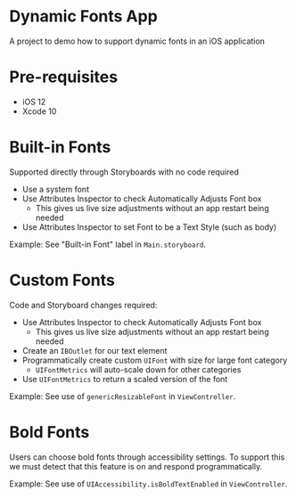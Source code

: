 # Dynamic Fonts App
A project to demo how to support dynamic fonts in an iOS application

# Pre-requisites
- iOS 12
- Xcode 10

# Built-in Fonts
Supported directly through Storyboards with no code required
- Use a system font
- Use Attributes Inspector to check Automatically Adjusts Font box
    - This gives us live size adjustments without an app restart being needed
- Use Attributes Inspector to set Font to be a Text Style (such as body)

Example: See "Built-in Font" label in `Main.storyboard`.

# Custom Fonts
Code and Storyboard changes required:
- Use Attributes Inspector to check Automatically Adjusts Font box
    - This gives us live size adjustments without an app restart being needed
- Create an `IBOutlet` for our text element
- Programmatically create custom `UIFont` with size for large font category
    - `UIFontMetrics` will auto-scale down for other categories
- Use `UIFontMetrics` to return a scaled version of the font

Example: See use of `genericResizableFont` in `ViewController`.

# Bold Fonts
Users can choose bold fonts through accessibility settings. To support this we must detect that this feature is on and respond programmatically. 

Example: See use of `UIAccessibility.isBoldTextEnabled` in `ViewController`.
